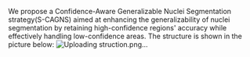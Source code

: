 We propose a Confidence-Aware Generalizable Nuclei Segmentation strategy(S-CAGNS) aimed at enhancing the generalizability of nuclei segmentation by retaining high-confidence regions' accuracy while effectively handling low-confidence areas.
The structure is shown in the picture below:
![Uploading struction.png…]()
